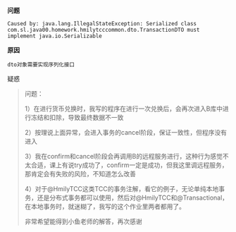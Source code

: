 **问题**

```
Caused by: java.lang.IllegalStateException: Serialized class com.sl.java00.homework.hmilytcccommon.dto.TransactionDTO must implement java.io.Serializable
```

**原因**

```
dto对象需要实现序列化接口
```



疑惑

>问题：
>
>1）在进行货币兑换时，我写的程序在进行一次兑换后，会再次进入B库中进行冻结和扣除，导致最终数据不一致
>
>2）按理说上面异常，会进入事务的cancel阶段，保证一致性，但程序没有进入
>
>3）我在confirm和cancel阶段会再调用B的远程服务进行，这种行为感觉不太合适，课上有说try成功了，confirm一定是成功，但我这里调远程服务，那肯定会有失败的风险，不知道怎么改善
>
>4）对于@HmilyTCC这类TCC的事务注解，看它的例子，无论单纯本地事务，还是分布式事务都可以使用，然后对@HmilyTCC和@Transactional，在本地事务时，就迷糊了，我写的这个作业里两者都用了。
>
>非常希望能得到小鱼老师的解答，再次感谢
